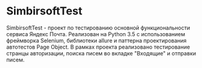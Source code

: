 # SimbirsoftTest

SimbirsoftTest - проект по тестированию основной функциональности сервиса Яндекс Почта. 
Реализован на Python 3.5 с использованием фреймворка Selenium, библиотеки allure и паттерна 
проектирования автотестов Page Object. В рамках проекта реализовано тестирование странцы
авторизации, поиска писем во вкладке "Входящие" и отправки писем.


